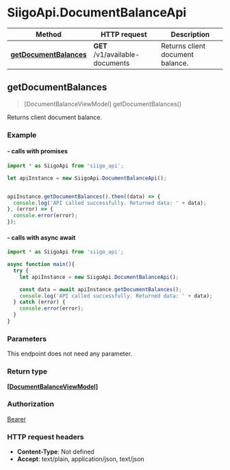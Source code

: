 # SiigoApi.DocumentBalanceApi

Method | HTTP request | Description
------------- | ------------- | -------------
[**getDocumentBalances**](DocumentBalanceApi.md#getDocumentBalances) | **GET** /v1/available-documents | Returns client document balance.




## getDocumentBalances

> [DocumentBalanceViewModel] getDocumentBalances()

Returns client document balance.

### Example

#### - calls with promises

```javascript
import * as SiigoApi from 'siigo_api';

let apiInstance = new SiigoApi.DocumentBalanceApi();


apiInstance.getDocumentBalances().then((data) => {
  console.log('API called successfully. Returned data: ' + data);
}, (error) => {
  console.error(error);
});
```
#### - calls with async await

```javascript
import * as SiigoApi from 'siigo_api';

async function main(){
  try {
    let apiInstance = new SiigoApi.DocumentBalanceApi();

    const data = await apiInstance.getDocumentBalances();
    console.log('API called successfully. Returned data: ' + data);
  } catch (error) {
    console.error(error);
  }
}
```


### Parameters

This endpoint does not need any parameter.

### Return type

[**[DocumentBalanceViewModel]**](DocumentBalanceViewModel.md)

### Authorization

[Bearer](../README.md#Bearer)

### HTTP request headers

- **Content-Type**: Not defined
- **Accept**: text/plain, application/json, text/json

